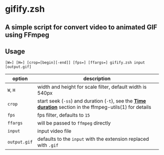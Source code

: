 # gifify.zsh

## A simple script for convert video to animated GIF using FFmpeg


## Usage
```
[W=] [H=] [crop=[begin][-end]] [fps=] [ffargs=] gifify.zsh input [output.gif]
```

option       | description
-------------|-------------
`W`, `H`     | width and height for scale filter, default width is 540px
`crop`       | start seek (`-ss`) and duration (`-t`), see the [**Time duration**](https://ffmpeg.org/ffmpeg-utils.html#Time-duration) section in the ffmpeg-utils(1) for details
`fps`        | fps filter, defaults to `15`
`ffargs`     | will be passed to `ffmpeg` directly
`input`      | input video file
`output.gif` | defaults to the `input` with the extension replaced with `.gif` 

